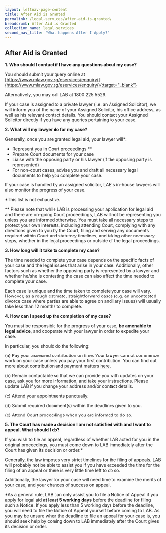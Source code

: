 ```yaml
---
layout: leftnav-page-content
title: After Aid is Granted
permalink: /legal-services/after-aid-is-granted/
breadcrumb: After Aid is Granted
collection_name: legal-services
second_nav_title: "What happens After I Apply?"
---
```


After Aid is Granted
---

**1. Who should I contact if I have any questions about my case?**<br>

You should submit your query online at [https://www.mlaw.gov.sg/eservices/enquiry/](https://www.mlaw.gov.sg/eservices/enquiry/){:target="_blank"}

Alternatively, you may call LAB at 1800 225 5529.

If your case is assigned to a private lawyer (i.e. an Assigned Solicitor), we will inform you of the name of your Assigned Solicitor, his office address, as well as his relevant contact details. You should contact your Assigned Solicitor directly if you have any queries pertaining to your case.<br>


**2. What will my lawyer do for my case?**<br>

Generally, once you are granted legal aid, your lawyer will*:
* Represent you in Court proceedings ** 
* Prepare Court documents for your case 
* Liaise with the opposing party or his lawyer (if the opposing party is represented)
* For non-court cases, advise you and draft all necessary legal documents to help you complete your case.

If your case is handled by an assigned solicitor, LAB's in-house lawyers will also monitor the progress of your case. 

*This list is not exhaustive. 

** Please note that while LAB is processing your application for legal aid and there are on-going Court proceedings, LAB will not be representing you unless you are informed otherwise. You must take all necessary steps to protect your own interests, including attending Court, complying with any directions given to you by the Court, filing and serving any documents required within Court and statutory timelines, and taking other necessary steps, whether in the legal proceedings or outside of the legal proceedings. <br>


**3. How long will it take to complete my case?**<br>

The time needed to complete your case depends on the specific facts of your case and the legal issues that arise in your case. Additionally, other factors such as whether the opposing party is represented by a lawyer and whether he/she is contesting the case can also affect the time needed to complete your case. 

Each case is unique and the time taken to complete your case will vary. However, as a rough estimate, straightforward cases (e.g. an uncontested divorce case where parties are able to agree on ancillary issues) will usually take less than 12 months to complete. <br>


**4. How can I speed up the completion of my case?**<br>

You must be responsible for the progress of your case, **be amenable to legal advice**, and cooperate with your lawyer in order to expedite your case. 

In particular, you should do the following:

(a) Pay your assessed contribution on time. Your lawyer cannot commence work on your case unless you pay your first contribution. You can find out more about contribution and payment matters <a href="/legal-services/are-all-the-legal-services-free/">here</a>.

(b) Remain contactable so that we can provide you with updates on your case, ask you for more information, and take your instructions. Please update LAB if you change your address and/or contact details. 

(c) Attend your appointments punctually.

(d) Submit required document(s) within the deadlines given to you.

(e) Attend Court proceedings when you are informed to do so.<br>


**5. The Court has made a decision I am not satisfied with and I want to appeal. What should I do?**<br>

If you wish to file an appeal, regardless of whether LAB acted for you in the original proceedings, you must come down to LAB immediately after the Court has given its decision or order.*

Generally, the law imposes very strict timelines for the filing of appeals. LAB will probably not be able to assist you if you have exceeded the time for the filing of an appeal or there is very little time left to do so. 

Additionally, the lawyer for your case will need time to examine the merits of your case, and your chances of success on appeal. 

*As a general rule, LAB can only assist you to file a Notice of Appeal if you apply for legal aid **at least 5 working days** before the deadline for filing such a Notice. If you apply less than 5 working days before the deadline, you will need to file the Notice of Appeal yourself before coming to LAB. As you may be unsure when the deadline to file an appeal for your case is, you should seek help by coming down to LAB immediately after the Court gives its decision or order. 
